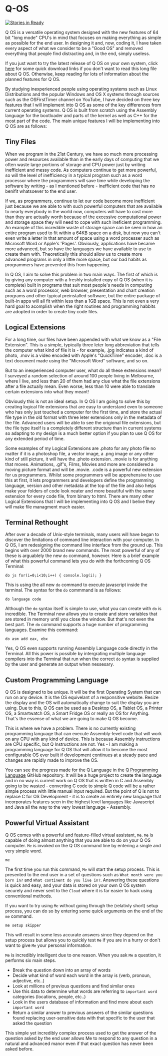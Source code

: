 # Q-OS
[![Stories in Ready](https://badge.waffle.io/raphydaphy/Q-Operating-System.png?label=ready&title=Ready)](https://waffle.io/raphydaphy/Q-Operating-System)


Q OS is a versatile operating system designed with the new features of 64 bit "long mode" CPU's in mind that focuses on making everything as simple as possible for the end user. In designing it and, now, coding it, I have taken every aspect of what we consider to be a "Good OS" and removed everything that people find distracting and, in the end, simply useless.

If you just want to try the latest release of Q OS on your own system, click [here](https://github.com/raphydaphy/Q-Operating-System/blob/master/documentation/downloads.md) for some quick download links if you don't want to read this long file about Q OS. Otherwise, keep reading for lots of information about the planned features for Q OS.

By studying inexperienced people using operating systems such as Linux Distributions and the popular Windows and OS X systems through sources such as the OSFirstTimer channel on YouTube, I have decided on three key features that I will implement into Q OS as some of the key differences from current operating systems. Q OS is built from scratch using the Assembly language for the bootloader and parts of the kernel as well as C++ for the most part of the code. The main unique features I will be implementing into Q OS are as follows:


Tiny Files
----------


When we program in the 21st Century, we have so much more processing power and resources available than in the early days of computing that we often waste large portions of storage and CPU power just by writing inefficient and messy code. As computers continue to get more powerful, so will the level of inefficiency in a typical program such as a word processor where the programmers will save time while developing the software by writing - as I mentioned before - inefficient code that has no benifit whatsoever to the end user.


If we, as programmers, continue to let our code become more inefficient just because we are able to with such powerful computers that are available to nearly everybody in the world now, computers will have to cost more than they are actually worth because of the excessive computational power and storage space they will need to cope with such ineficient programming. An example of this incredible waste of storage space can be seen in how an entire program used to fit within a 64KB space on a disk, but now you can't even write a letter in that amount of space using a word processer such as Microsoft Word or Apple's 'Pages'. Obviously, applications have became more advanced, but so have the languages we have available to use to create them with. Theoretically this should allow us to create more advanced programs in only a little more space, but our bad habits as programmers have prevented this from happening.


In Q OS, I aim to solve this problem in two main ways. The first of which is by giving any computer with a freshly installed copy of Q OS (when it is complete) built in programs that suit most people's needs in computing such as a word processor, web browser, presentation and chart creation programs and other typical preinstalled software, but the entire package of built-in apps will all fit within less than a 1GB space. This is not even a very hard goal to acomplish when the right routines and programming habbits are adopted in order to create tiny code files.


Logical Extensions
------------------


For a long time, our files have been appended with what we know as a "File Extension". This is a simple, typically three leter long abbreviation that tells the computer what kind of file it is - for example, .jpg indicates a kind of photo, .mov is a video encoded with Apple's "QuickTime" encoder, .doc is a text document made using the "Microsoft Word" software, and so on.


But to an inexperienced computer user, what do all these extensions mean? I surveyed a random selection of around 100 people living in Melbourne, where I live, and less than 20 of them had any clue what the file extensions after a file actually mean. Even worse, less than 10 were able to translate certain extensions into what they meant!


Obviously this is not an ideal setup. In Q OS I am going to solve this by creating logical file extensions that are easy to understand even to someone who has only just touched a computer for the first time, and store the actual file type in the old format with three leter extensions only in the metadata of the file. Advanced users will be able to see the origional file extensions, but the file type itself is a completely different structure than in current systems so adapting to my design is a much better option if you plan to use Q OS for any extended period of time.


Some examples of my Logical Extensions are .photo for any photo file no matter if it is a photoshop file, a vector image, a .png image or any other kind of still picture, it will have the .photo extension. .movie is for anything that moves. Animations, .gif's, Films, Movies and more are considered a moving picture format and will be .movie. .code is a powerful new extension for us programmers. Whilst some programmers will be apprehensive to use this at first, it lets programmers and developers define the programming language, version and other metadata at the top of the file and also helps make your folders of code look neater and more beautiful with the same extension for every code file, from binary to html. There are many other Logical Extensions that I will be implementing into Q OS and I belive they will make file managment much easier.


Terminal Rethought
------------------


After over a decade of Unix-style terminals, many users will have began to discover the limitations of command line interaction with your computer. In Q OS, I am redesigning the command line interface from the ground up. This begins with over 2000 brand new commands. The most powerful of any of these is arguablely the new <code>do</code> command, however. Here is a brief example of what this powerful command lets you do with the forthcoming Q OS Terminal:


`do js for(i=0;i<10;i++) { console.log(i); }`

This is using the all new `do` command to execute javascript inside the terminal. The syntax for the `do` commmand is as follows:

`do language code`

Although the `do` syntax itself is simple to use, what you can create with `do` is incredible. The Terminal now allows you to create and store variables that are stored in memory until you close the window. But that's not even the best part. The `do` command supports a huge number of programming languages. Examine this command:

`do asm add eax, ebx`

Yes, Q OS even supports running Assembly Language code directly in the Terminal. All this power is possible by intergrating multiple language compilers into the Terminal that run when the correct `do` syntax is supplied by the user and generate an output when nessesary.


Custom Programming Language
---------------------------


Q OS is designed to be unique. It will be the first Operating System that can run on any device. It is the OS equivelant of a responsitive website. Resize the display and the OS will automatically change to suit the display you are using. Due to this, Q OS can be used as a Desktop OS, a Tablet OS, a Printer OS, a Smartwatch OS, a Smart Fridge OS or really an OS for Anything. That's the essense of what we are going to make Q OS become.


This is where we have a problem. There is no currently existing programming language that can execute Assembly-level code that will work on any CPU with any kind of device. This is because Assembly instructions are CPU specific, but Q Instructions are not. Yes - I am making a programming language for Q OS that will allow it to become the most configurable OS ever built if development continues at a steady pace and changes are rapidly made to improve the OS.


You can see the progress made for the Q Language in the [Q Programming Language](https://github.com/raphydaphy/Q-Programming-Language) GitHub repository. It will be a huge project to create the language and in no way is current work on Q OS that is written in C and Assembly going to be wasted - converting C code to simple Q code will be a rather simple process with little manual input required. But the point of Q is not to replace C for OS Development - it is to create an entirely new language that incorporates features seen in the highest level languages like Javascript and Java all the way to the very lowest language - Assembly.


Powerful Virtual Assistant
--------------------------

Q OS comes with a powerful and feature-filled virtual assistant, `Me`. `Me` is capable of doing almost anything that you are able to do on your Q OS computer. `Me` is invoked on the Q OS command line by entering a single and very simple word.

    me

The first time you run this command, `Me` will start the setup process. This is presented to the end user in a set of questions such as `What month were you born in?` and `What continent do you live in?`. Answering these questions is quick and easy, and your data is stored on your own Q OS system securely and never sent to the `Cloud` where it is far easier to hack using conventional methods.

If you want to try using `Me` without going through the (relativly short) setup process, you can do so by entering some quick arguments on the end of the `me` command.

    me setup skipper

This will result in some less accurate answers since they depend on the setup process but allows you to quickly test `Me` if you are in a hurry or don't want to give `Me` your personal information.

`Me` is incredibly intelligent due to one reason. When you ask `Me` a question, it performs six main steps.

* Break the question down into an array of words
* Decide what kind of word each word in the array is (verb, pronoun, adjective, etc..)
* Look at millions of previous questions and find similar ones
* Use this data to determine what words are referring to `important word` categories (locations, people, etc..)
* Look in the users database of information and find more about each `important word`
* Return a similar answer to previous answers of the similar questions found replacing user-sensitive data with that specific to the user that asked the question

This simple yet incredibly complex process used to get the answer of the question asked by the end user allows Me to respond to any question in a natural and advanced manor even if that exact question has never been asked before.
